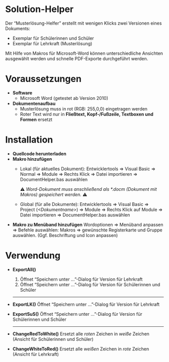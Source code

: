 # Solution-Helper
Der “Musterlösung-Helfer” erstellt mit wenigen Klicks zwei Versionen eines Dokuments:
- Exemplar für Schülerinnen und Schüler
- Exemplar für Lehrkraft (Musterlösung)

Mit Hilfe von Makros für Microsoft-Word können unterschiedliche Ansichten ausgewählt werden und schnelle PDF-Exporte durchgeführt werden.


# Voraussetzungen
- **Software**
    - Microsoft Word (getestet ab Version 2010)
- **Dokumentenaufbau**
    - Musterlösung muss in rot (RGB: 255,0,0) eingetragen werden
    - Roter Text wird nur in **Fließtext, Kopf-/Fußzeile, Textboxen und Formen** ersetzt


# Installation
- **Quellcode herunterladen**    
- **Makro hinzufügen**
    - Lokal (für aktuelles Dokument): Entwicklertools ⇒ Visual Basic ⇒ Normal ⇒ Module ⇒ Rechts Klick ⇒ Datei importieren ⇒ DocumentHelper.bas auswählen
      
      ⚠️ *Word-Dokument muss anschließend als \*.docm (Dokument mit Makros) gespeichert werden.* ⚠️        
      
    - Global (für alle Dokumente): Entwicklertools ⇒ Visual Basic ⇒ Project (*\<Dokumentname\>*) ⇒ Module ⇒ Rechts Klick auf Module ⇒ Datei importieren ⇒ DocumentHelper.bas auswählen
- **Makro zu Menüband hinzufügen**
    Wordoptionen ⇒ Menüband anpassen ⇒ Befehle auswählen: Makros ⇒ gewünschte Registerkarte und Gruppe auswählen.
    (Ggf. Beschriftung und Icon anpassen)
    

# Verwendung
- **ExportAll()**
    1. Öffnet “Speichern unter …”-Dialog für Version für Lehrkraft
    2. Öffnet “Speichern unter …”-Dialog für Version für Schülerinnen und Schüler
    
  ---
  
- **ExportLK()**
    Öffnet “Speichern unter …”-Dialog für Version für Lehrkraft
- **ExportSuS()**
    Öffnet “Speichern unter …”-Dialog für Version für Schülerinnen und Schüler
  
  ---
  
- **ChangeRedToWhite()**
    Ersetzt alle *roten* Zeichen in *weiße* Zeichen (Ansicht für Schülerinnen und Schüler)
- **ChangeWhiteToRed()**
    Ersetzt alle *weißen* Zeichen in *rote* Zeichen (Ansicht für Lehrkraft)


